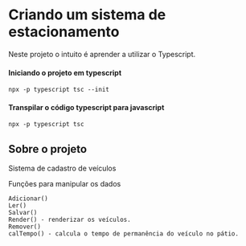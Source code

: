 # Criando um sistema de estacionamento

Neste projeto o intuito é aprender a utilizar o Typescript.

#### Iniciando o projeto em typescript
```
npx -p typescript tsc --init
```
#### Transpilar o código typescript para javascript
```
npx -p typescript tsc
```
## Sobre o projeto
Sistema de cadastro de veículos 

Funções para manipular os dados 
 
	Adicionar()
	Ler() 
	Salvar()
	Render() - renderizar os veículos.
	Remover()
	calTempo() - calcula o tempo de permanência do veículo no pátio. 

